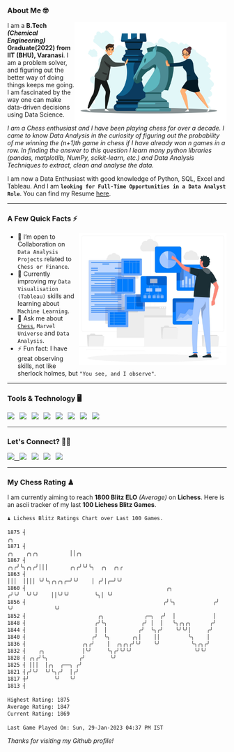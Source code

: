 ### About Me 🤓
<img align="right" alt="Coding" width="350" src="https://github.com/Laxman-Lakhan/Laxman-Lakhan/blob/master/Assets/Chess_Vector.jpg">   

I am a **B.Tech** _**(Chemical Engineering)**_ **Graduate(2022) from IIT (BHU), Varanasi**. I am a problem solver, and figuring out the better way of doing things keeps me going. I am fascinated by the way one can make data-driven decisions using Data Science. 

_I am a Chess enthusiast and I have been playing chess for over a decade. I came to know Data Analysis in the curiosity of figuring out the probability of me winning the (n+1)th game in chess if I have already won n games in a row. In finding the answer to this question I learn many python libraries (pandas, matplotlib, NumPy, scikit-learn, etc.) and Data Analysis Techniques to extract, clean and analyse the data._

I am now a Data Enthusiast with good knowledge of Python, SQL, Excel and Tableau. And I am **`looking for Full-Time Opportunities in a Data Analyst Role`**. You can find my Resume
 [here](https://drive.google.com/file/d/1UIOoogRLj5eGQFQBkuvMmTISZVdl2Ok7/view?usp=sharing).


---

### A Few Quick Facts ⚡️
<img align="right" alt="Coding" width="340" src="https://github.com/Laxman-Lakhan/Laxman-Lakhan/blob/master/Assets/Data_Vector.jpg">   

- 🤝 I’m open to Collaboration on `Data Analysis Projects` related to `Chess or Finance`.
- 📖 Currently improving my `Data Visualisation (Tableau)` skills and learning about `Machine Learning`.
- 💬 Ask me about [`Chess`](https://lichess.org/@/YourKingIsInDanger), `Marvel Universe` and `Data Analysis`.
- ⚡️ Fun fact: I have great observing skills, not like sherlock holmes, but `"You see, and I observe"`.

---
### Tools & Technology 🖥

<img src="https://img.shields.io/badge/Python-white?logo=Python&logoColor=ColorName&style=ShieldStyle" /> &nbsp;
<img src="https://img.shields.io/badge/MySQL-white?logo=MySQL&logoColor=ColorName&style=ShieldStyle" /> &nbsp;
<img src="https://img.shields.io/badge/Tableau-white?logo=Tableau&logoColor=ColorName&style=ShieldStyle" /> &nbsp;
<img src="https://img.shields.io/badge/Excel-white?logo=Microsoft+Excel&logoColor=196F3D&style=ShieldStyle" /> &nbsp;
<img src="https://img.shields.io/badge/Jupyter-white?logo=Jupyter&logoColor=ColorName&style=ShieldStyle" /> &nbsp;
<img src="https://img.shields.io/badge/pandas-white?logo=Pandas&logoColor=000080&style=ShieldStyle" /> &nbsp;
<img src="https://img.shields.io/badge/numpy-white?logo=Numpy&logoColor=85C1E9&style=ShieldStyle" /> &nbsp;
<img src="https://img.shields.io/badge/scikit learn-white?logo=Scikit+Learn&logoColor=ColorName&style=ShieldStyle" /> &nbsp;



---

### Let's Connect? 🫳🏻

<a href="mailto:laxmansingh.lakhan@gmail.com"> <img src="https://img.icons8.com/fluent/48/000000/gmail.png" width="3.5%"/> &nbsp;
[<img src="https://img.icons8.com/color/48/000000/linkedin.png" width="3.5%"/>](https://www.linkedin.com/in/laxman-lakhan/)  &nbsp;
[<img src="https://img.icons8.com/fluent/48/000000/facebook-new.png" width="3.5%"/>](https://www.facebook.com/s.laxmanlakhan/)  &nbsp;
[<img src="https://img.icons8.com/fluent/48/000000/instagram-new.png" width="3.5%"/>](https://www.instagram.com/laxman.lakhan/)  &nbsp;
[<img src="https://img.icons8.com/color/48/000000/twitter.png" width="3.5%"/>](https://twitter.com/laxman__lakhan)  &nbsp;

 ---
  
### My Chess Rating ♟
  
I am currently aiming to reach **1800 Blitz ELO** *(Average)* on **Lichess**. Here is an ascii tracker of my last **100 Lichess Blitz Games**.

  ```
  ♟︎ 𝙻𝚒𝚌𝚑𝚎𝚜𝚜 𝙱𝚕𝚒𝚝𝚣 𝚁𝚊𝚝𝚒𝚗𝚐𝚜 𝙲𝚑𝚊𝚛𝚝 𝚘𝚟𝚎𝚛 𝙻𝚊𝚜𝚝 𝟷00 𝙶𝚊𝚖𝚎𝚜.
  
1875 ┤                                                                                     ╭╮
1871 ┤                                                                 ╭╮    ╭╮╭╮          ││╭╮
1867 ┤                                                              ╭╮╭╯╰╮╭╮╭╯│││       ╭╮╭╯╰╯╰╮  ╭╮  ╭╮╭
1863 ┤                                                              │││  ││││ ╰╯╰╮╭╮╭╮╭─╯╰╯    │ ╭╯│╭─╯╰╯
1860 ┤                                             ╭╮              ╭╯╰╯  ╰╯╰╯    ││╰╯╰╯        ╰╮│ ╰╯
1856 ┤                                            ╭╯╰╮            ╭╯             ╰╯             ╰╯
1852 ┤                       ╭╮             ╭─╮  ╭╯  │            │
1848 ┤                      ╭╯╰╮           ╭╯ │  │   ╰╮╭╮╭╮      ╭╯
1844 ┤                      │  │          ╭╯  ╰╮╭╯    ╰╯╰╯│     ╭╯
1840 ┤                     ╭╯  ╰╮       ╭╮│    ││         ╰╮    │
1836 ┤                  ╭╮╭╯    │  ╭╮╭╮╭╯╰╯    ╰╯          ╰╮╭╮╭╯
1832 ┤    ╭╮            │╰╯     ╰╮╭╯╰╯╰╯                    ╰╯╰╯
1828 ┤ ╭╮╭╯╰╮          ╭╯        ╰╯
1825 ┤ │││  │╭╮  ╭──╮ ╭╯
1821 ┤╭╯╰╯  ╰╯╰╮╭╯  │╭╯
1817 ┼╯        ╰╯   ╰╯
1813 ┤ 

Highest Rating: 1875
Average Rating: 1847
Current Rating: 1869 

Last Game Played On: Sun, 29-Jan-2023 04:37 PM IST
  ```
  
  
*Thanks for visiting my Github profile!*
